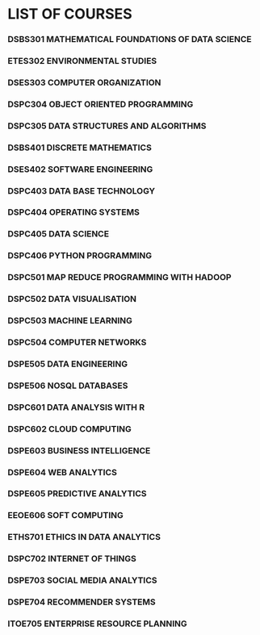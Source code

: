 # LIST OF COURSES

### DSBS301 MATHEMATICAL FOUNDATIONS OF DATA SCIENCE
### ETES302 ENVIRONMENTAL STUDIES
### DSES303 COMPUTER ORGANIZATION
### DSPC304 OBJECT ORIENTED PROGRAMMING
### DSPC305 DATA STRUCTURES AND ALGORITHMS
### DSBS401 DISCRETE MATHEMATICS
### DSES402 SOFTWARE ENGINEERING
### DSPC403 DATA BASE TECHNOLOGY
### DSPC404 OPERATING SYSTEMS 
### DSPC405 DATA SCIENCE
### DSPC406 PYTHON PROGRAMMING
### DSPC501 MAP REDUCE PROGRAMMING WITH HADOOP
### DSPC502 DATA VISUALISATION
### DSPC503 MACHINE LEARNING
### DSPC504 COMPUTER NETWORKS
### DSPE505 DATA ENGINEERING
### DSPE506 NOSQL DATABASES
### DSPC601 DATA ANALYSIS WITH R
### DSPC602 CLOUD COMPUTING
### DSPE603 BUSINESS INTELLIGENCE
### DSPE604 WEB ANALYTICS
### DSPE605 PREDICTIVE ANALYTICS
### EEOE606 SOFT COMPUTING
### ETHS701 ETHICS IN DATA ANALYTICS
### DSPC702 INTERNET OF THINGS
### DSPE703 SOCIAL MEDIA ANALYTICS
### DSPE704 RECOMMENDER SYSTEMS
### ITOE705 ENTERPRISE RESOURCE PLANNING





